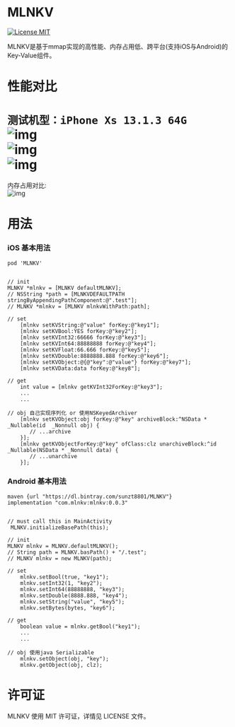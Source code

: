 MLNKV
=======
[![License MIT](https://img.shields.io/badge/license-MIT-green.svg?style=flat)](https://github.com/momotech/MLNKV/blob/master/LICENSE)

MLNKV是基于mmap实现的高性能、内存占用低、跨平台(支持iOS与Android)的Key-Value组件。
<br>

# 性能对比
`测试机型：iPhone Xs 13.1.3 64G`<br>
![img](https://github.com/momotech/MLNKV/blob/master/img/setString.png)<br>
![img](https://github.com/momotech/MLNKV/blob/master/img/setInt.png)<br>
![img](https://github.com/momotech/MLNKV/blob/master/img/getString.png)<br>
=====
内存占用对比:<br>
![img](https://github.com/momotech/MLNKV/blob/master/img/memory.png)


# 用法
### iOS 基本用法<br>
`pod 'MLNKV'`
```

// init
MLNKV *mlnkv = [MLNKV defaultMLNKV];
// NSString *path = [MLNKVDEFAULTPATH stringByAppendingPathComponent:@".test"];
// MLNKV *mlnkv = [MLNKV mlnkvWithPath:path];

// set
    [mlnkv setKVString:@"value" forKey:@"key1"];
    [mlnkv setKVBool:YES forKey:@"key2"];
    [mlnkv setKVInt32:66666 forKey:@"key3"];
    [mlnkv setKVInt64:88888888 forKey:@"key4"];
    [mlnkv setKVFloat:66.666 forKey:@"key5"];
    [mlnkv setKVDouble:8888888.888 forKey:@"key6"];
    [mlnkv setKVObject:@{@"key":@"value"} forKey:@"key7"];
    [mlnkv setKVData:data forKey:@"key8"];
    
// get
    int value = [mlnkv getKVInt32ForKey:@"key3"];
    ...
    ...
    
// obj 自己实现序列化 or 使用NSKeyedArchiver
    [mlnkv setKVObject:obj forKey:@"key" archiveBlock:^NSData * _Nullable(id  _Nonnull obj) {
       // ...archive
    }];
    [mlnkv getKVObjectForKey:@"key" ofClass:clz unarchiveBlock:^id _Nullable(NSData * _Nonnull data) {
       // ...unarchive
    }];

```
### Android 基本用法<br>
`maven {url "https://dl.bintray.com/sunzt8801/MLNKV"}`<br>
` implementation "com.mlnkv:mlnkv:0.0.3" `
```

// must call this in MainActivity
 MLNKV.initializeBasePath(this);

// init
MLNKV mlnkv = MLNKV.defaultMLNKV();
// String path = MLNKV.basPath() + "/.test";
// MLNKV mlnkv = new MLNKV(path);

// set 
    mlnkv.setBool(true, "key1");
    mlnkv.setInt32(1, "key2");
    mlnkv.setInt64(88888888, "key3");
    mlnkv.setDouble(8888.888, "key4");
    mlnkv.setString("value", "key5");
    mlnkv.setBytes(bytes, "key6");

// get 
    boolean value = mlnkv.getBool("key1");
    ...
    ...

// obj 使用java Serializable
    mlnkv.setObject(obj, "key");
    mlnkv.getObject(obj, clz);

```

# 许可证
MLNKV 使用 MIT 许可证，详情见 LICENSE 文件。






